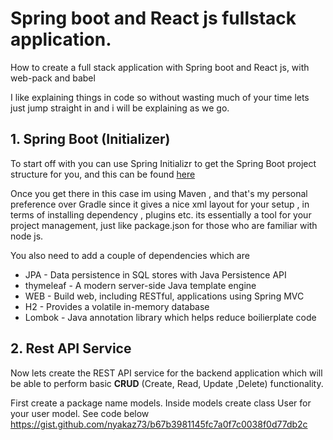 # Spring boot and React js fullstack application.
How to create a full stack application with Spring boot and React js, with web-pack and babel

I like explaining things in code so without wasting much of your time lets just jump straight in and i will be explaining as we go.

## 1. Spring Boot  (Initializer)
To start off with you can use Spring Initializr  to get the Spring Boot project structure for you, and this can be found [here](https://start.spring.io/)

Once you get there in this case im using Maven , and that's my personal preference over Gradle since it gives a nice xml layout for your setup , in terms of installing dependency , plugins etc. its essentially a tool for your project management, just like package.json for those who are familiar with node js.

You also need to add a couple of dependencies which are
* JPA - Data persistence in SQL stores with Java Persistence API
* thymeleaf - A modern server-side Java template engine
* WEB - Build web, including RESTful, applications using Spring MVC
* H2 - Provides a volatile in-memory database
* Lombok - Java annotation library which helps reduce boilierplate code

## 2. Rest API Service
Now lets create the REST API service for the backend application which will be able to perform basic **CRUD** (Create, Read, Update ,Delete) functionality.

First create a package name models. 
Inside models create class User for your user model. See code below
https://gist.github.com/nyakaz73/b67b3981145fc7a0f7c0038f0d77db2c
